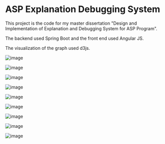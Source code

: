 # ASP Explanation Debugging System

This project is the code for my master dissertation "Design and Implementation of Explanation and Debugging System for ASP Program". 

The backend used Spring Boot and the front end used Angular JS. 

The visualization of the graph used d3js.

![image](https://github.com/user-attachments/assets/80c5f2a9-3b65-44cb-aec7-f6c7d4943353)

![image](https://github.com/user-attachments/assets/59bf3c8d-b434-4264-ac89-792f5ff4a204)

![image](https://github.com/user-attachments/assets/2181e2fe-3116-499f-b2a5-c7cd70167b64)

![image](https://github.com/user-attachments/assets/6554d60f-51d9-4282-81d8-2f895269cfdb)

![image](https://github.com/user-attachments/assets/b056a5aa-e038-40a5-8f0e-caf8175d9421)

![image](https://github.com/user-attachments/assets/c217bbe5-bf2f-40c2-a012-35da741e4e1f)

![image](https://github.com/user-attachments/assets/63fbfe1a-bc8c-49f4-8ace-bdb88bc4297f)

![image](https://github.com/user-attachments/assets/350a91ab-db5e-47fa-bc25-2e9a5b7f4e0c)

![image](https://github.com/user-attachments/assets/d27f8bb9-527c-4f20-82ba-0510135509bf)
